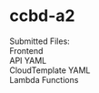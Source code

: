 # ccbd-a2
Submitted Files: <br>
Frontend <br>
API YAML <br>
CloudTemplate YAML <br>
Lambda Functions <br>
